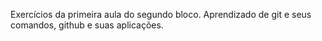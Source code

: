 Exercícios da primeira aula do segundo bloco.
Aprendizado de git e seus comandos, github e suas aplicações.
